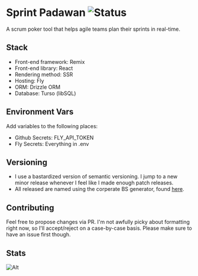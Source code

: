 # Sprint Padawan ![Status](https://status.atri.dad/api/badge/4/status?upColor=%23d10ace&downColor=%23ff0400&pendingColor=%23ff0400&style=for-the-badge)

A scrum poker tool that helps agile teams plan their sprints in real-time.

## Stack

- Front-end framework: Remix
- Front-end library: React
- Rendering method: SSR
- Hosting: Fly
- ORM: Drizzle ORM
- Database: Turso (libSQL)

## Environment Vars

Add variables to the following places:

- Github Secrets: FLY_API_TOKEN
- Fly Secrets: Everything in .env

## Versioning

- I use a bastardized version of semantic versioning. I jump to a new minor release whenever I feel like I made enough patch releases.
- All released are named using the corperate BS generator, found [here](https://www.atrixnet.com/bs-generator.html).

## Contributing

Feel free to propose changes via PR. I'm not awfully picky about formatting right now, so I'll accept/reject on a case-by-case basis. Please make sure to have an issue first though.

## Stats

![Alt](https://repobeats.axiom.co/api/embed/852f886f9cf9682a5355b574f59716dca985e7cc.svg "Repobeats analytics image")
